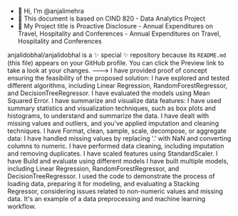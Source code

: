 - 👋 Hi, I’m @anjalimehra
- 👀 This document is based on CIND 820 - Data Analytics Project 
- 🌱 My Project title is Proactive Disclosure - Annual Expenditures on Travel, Hospitality and
 			Conferences - Annual Expenditures on Travel, Hospitality and Conferences
  
anjalidobhal/anjalidobhal is a ✨ special ✨ repository because its `README.md` (this file) appears on your GitHub profile.
You can click the Preview link to take a look at your changes.
--->
I have provided proof of concept ensuring the feasibility of the proposed solution:
I have explored and tested different algorithms, including Linear Regression, RandomForestRegressor, and DecisionTreeRegressor.
I have evaluated the models using Mean Squared Error.
I have summarize and visualize data features:
I have used summary statistics and visualization techniques, such as box plots and histograms, to understand and summarize the data.
I have dealt with missing values and outliers, and you've applied imputation and cleaning techniques.
I have Format, clean, sample, scale, decompose, or aggregate data:
I have handled missing values by replacing '.' with NaN and converting columns to numeric.
I have performed data cleaning, including imputation and removing duplicates.
I have scaled features using StandardScaler.
I have Build and evaluate using different models
I have built multiple models, including Linear Regression, RandomForestRegressor, and DecisionTreeRegressor.
I used the code to demonstrate the process of loading data, preparing it for modeling, and evaluating a Stacking Regressor, considering issues related to non-numeric values and missing data. It's an example of a data preprocessing and machine learning workflow.
